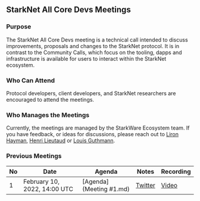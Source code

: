 ## StarkNet All Core Devs Meetings

### Purpose

The StarkNet All Core Devs meeting is a technical call intended to discuss improvements, proposals and changes to the StarkNet protocol. It is in contrast to the Community Calls, which focus on the tooling, dapps and infrastructure is available for users to interact within the StarkNet ecosystem.

### Who Can Attend

Protocol developers, client developers, and StarkNet researchers are encouraged to attend the meetings. 

### Who Manages the Meetings

Currently, the meetings are managed by the StarkWare Ecosystem team. If you have feedback, or ideas for discussions, please reach out to [Liron Hayman](https://twitter.com/HaymanLiron), [Henri Lieutaud](https://twitter.com/HenriLieutaud) or [Louis Guthmann](https://twitter.com/guthl). 

### Previous Meetings

| No  | Date                                 | Agenda                                              | Notes                                                                                                                                                                    | Recording                                                                          |
| --- | ------------------------------------ | --------------------------------------------------- | ------------------------------------------------------------------------------------------------------------------------------------------------------------------------ | ---------------------------------------------------------------------------------- |
| 1   | February 10, 2022, 14:00 UTC          | [Agenda](Meeting #1.md) | [Twitter]()                                             | [Video](https://us02web.zoom.us/rec/share/UrXVrIBa-hzbb8ckFwmE5n54HnNH_GlaMli33fNFNrc717sFliBfxFD-5WLXzMQD.6BG5HeqO36XDWUSt) 
